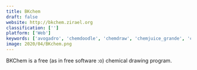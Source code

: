 ```yaml
---
title: BKchem
draft: false 
website: http://bkchem.zirael.org
classification: ['']
platform: ['Web']
keywords: ['avogadro', 'chemdoodle', 'chemdraw', 'chemjuice_grande', 'chemik', 'gperiodic', 'ghemical', 'jchempaint', 'microtracker', 'periodica_-_periodic_table', 'qutemol', 'rasmol', 'webelements', 'pymol']
image: 2020/04/BKchem.png
---
```

BKChem is a free (as in free software :o) chemical drawing program.